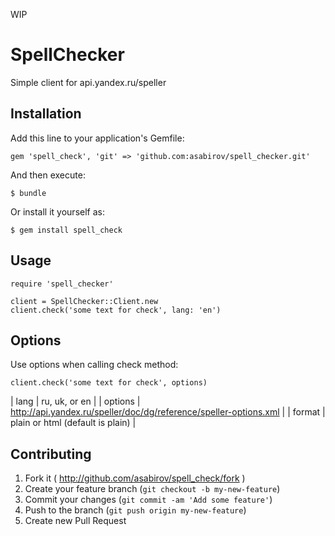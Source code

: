 WIP

# SpellChecker

Simple client for api.yandex.ru/speller


## Installation

Add this line to your application's Gemfile:

    gem 'spell_check', 'git' => 'github.com:asabirov/spell_checker.git'

And then execute:

    $ bundle

Or install it yourself as:

    $ gem install spell_check

## Usage

    require 'spell_checker'

    client = SpellChecker::Client.new
    client.check('some text for check', lang: 'en')


## Options

Use options when calling check method:

    client.check('some text for check', options)


| lang      | ru, uk, or en  |
| options | http://api.yandex.ru/speller/doc/dg/reference/speller-options.xml |
| format | plain or html  (default is plain) |

## Contributing

1. Fork it ( http://github.com/asabirov/spell_check/fork )
2. Create your feature branch (`git checkout -b my-new-feature`)
3. Commit your changes (`git commit -am 'Add some feature'`)
4. Push to the branch (`git push origin my-new-feature`)
5. Create new Pull Request
